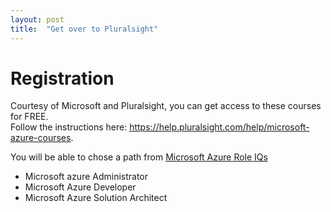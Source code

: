 ```yaml
---
layout: post
title:  "Get over to Pluralsight"
---
```


# Registration

Courtesy of Microsoft and Pluralsight, you can get access to these courses for FREE.  
Follow the instructions here: https://help.pluralsight.com/help/microsoft-azure-courses.

You will be able to chose a path from [Microsoft Azure Role IQs](https://app.pluralsight.com/roleiq/)
- Microsoft azure Administrator
- Microsoft Azure Developer
- Microsoft Azure Solution Architect
